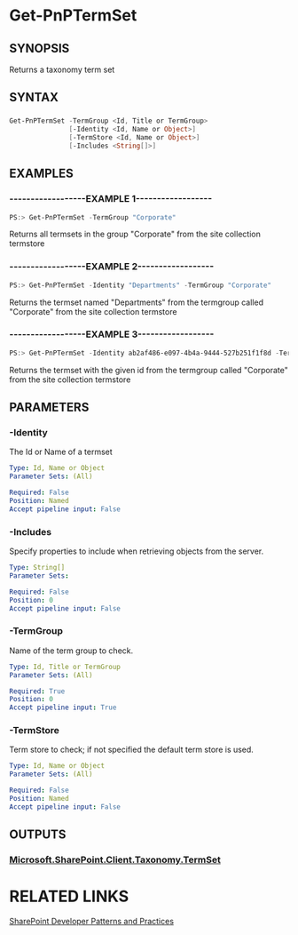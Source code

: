 # Get-PnPTermSet

## SYNOPSIS
Returns a taxonomy term set

## SYNTAX 

### 
```powershell
Get-PnPTermSet -TermGroup <Id, Title or TermGroup>
               [-Identity <Id, Name or Object>]
               [-TermStore <Id, Name or Object>]
               [-Includes <String[]>]
```

## EXAMPLES

### ------------------EXAMPLE 1------------------
```powershell
PS:> Get-PnPTermSet -TermGroup "Corporate"
```

Returns all termsets in the group "Corporate" from the site collection termstore

### ------------------EXAMPLE 2------------------
```powershell
PS:> Get-PnPTermSet -Identity "Departments" -TermGroup "Corporate"
```

Returns the termset named "Departments" from the termgroup called "Corporate" from the site collection termstore

### ------------------EXAMPLE 3------------------
```powershell
PS:> Get-PnPTermSet -Identity ab2af486-e097-4b4a-9444-527b251f1f8d -TermGroup "Corporate
```

Returns the termset with the given id from the termgroup called "Corporate" from the site collection termstore

## PARAMETERS

### -Identity
The Id or Name of a termset

```yaml
Type: Id, Name or Object
Parameter Sets: (All)

Required: False
Position: Named
Accept pipeline input: False
```

### -Includes
Specify properties to include when retrieving objects from the server.

```yaml
Type: String[]
Parameter Sets: 

Required: False
Position: 0
Accept pipeline input: False
```

### -TermGroup
Name of the term group to check.

```yaml
Type: Id, Title or TermGroup
Parameter Sets: (All)

Required: True
Position: 0
Accept pipeline input: True
```

### -TermStore
Term store to check; if not specified the default term store is used.

```yaml
Type: Id, Name or Object
Parameter Sets: (All)

Required: False
Position: Named
Accept pipeline input: False
```

## OUTPUTS

### [Microsoft.SharePoint.Client.Taxonomy.TermSet](https://msdn.microsoft.com/en-us/library/microsoft.sharepoint.client.taxonomy.termset.aspx)

# RELATED LINKS

[SharePoint Developer Patterns and Practices](http://aka.ms/sppnp)